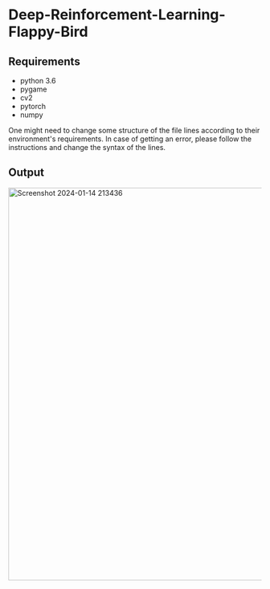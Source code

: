 # Deep-Reinforcement-Learning-Flappy-Bird

## Requirements 
- python 3.6
- pygame
- cv2
- pytorch
- numpy

One might need to change some structure of the file lines according to their environment's requirements. In case of getting an error, please follow the instructions and change the syntax of the lines. 

## Output 

<img width="783" alt="Screenshot 2024-01-14 213436" src="https://github.com/mahmudaAfreen/Deep-Reinforcement-Learning-Flappy-Bird/assets/36468927/1d67f90f-3f5e-4aff-a9ac-61843c404c32">


